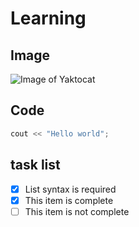 # Learning
## Image
![Image of Yaktocat](https://octodex.github.com/images/yaktocat.png)
## Code
```c++
cout << "Hello world";
```
## task list
- [x] List syntax is required
- [x] This item is complete
- [ ] This item is not complete
